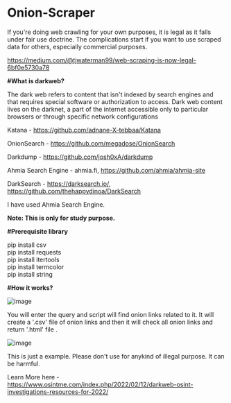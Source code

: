 # Onion-Scraper

If you're doing web crawling for your own purposes, it is legal as it falls under fair use doctrine. The complications start if you want to use scraped data for others, especially commercial purposes.

https://medium.com/@tjwaterman99/web-scraping-is-now-legal-6bf0e5730a78

<b>#What is darkweb?</b>

The dark web refers to content that isn't indexed by search engines and that requires special software or authorization to access. Dark web content lives on the darknet, a part of the internet accessible only to particular browsers or through specific network configurations

Katana - https://github.com/adnane-X-tebbaa/Katana

OnionSearch - https://github.com/megadose/OnionSearch

Darkdump - https://github.com/josh0xA/darkdump

Ahmia Search Engine - ahmia.fi, https://github.com/ahmia/ahmia-site

DarkSearch - https://darksearch.io/, https://github.com/thehappydinoa/DarkSearch

I have used Ahmia Search Engine.

<b>Note: This is only for study purpose.</b>

<b>#Prerequisite library</b> 

pip install csv
<br>pip install requests
<br>pip install itertools
<br>pip install termcolor
<br>pip install string

<b>#How it works?</b>

![image](https://user-images.githubusercontent.com/81178088/152934823-a530e9ce-7ff6-4ced-8527-952d65c063e8.png)

You will enter the query and script will find onion links related to it. It will create a '.csv' file of onion links and then it will check all onion links and return '.html' file .

![image](https://user-images.githubusercontent.com/81178088/152935318-cf516a71-6964-4e87-ad8b-cd7c0a57e244.png)

This is just a example. Please don't use for anykind of illegal purpose. It can be harmful.

Learn More here - https://www.osintme.com/index.php/2022/02/12/darkweb-osint-investigations-resources-for-2022/
